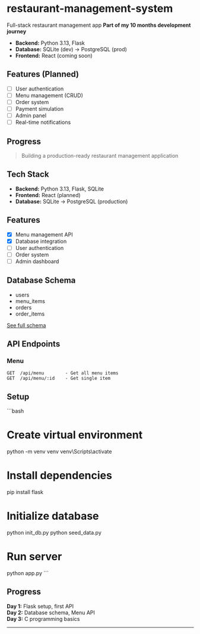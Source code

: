 # restaurant-management-system
Full-stack restaurant management app
**Part of my 10 months development journey**

- **Backend:** Python 3.13, Flask
- **Database:** SQLite (dev) → PostgreSQL (prod)
- **Frontend:** React (coming soon)

## Features (Planned)
- [ ] User authentication
- [ ] Menu management (CRUD)
- [ ] Order system
- [ ] Payment simulation
- [ ] Admin panel
- [ ] Real-time notifications

## Progress

> Building a production-ready restaurant management application

## Tech Stack
- **Backend:** Python 3.13, Flask, SQLite
- **Frontend:** React (planned)
- **Database:** SQLite → PostgreSQL (production)

## Features
- [x] Menu management API
- [x] Database integration
- [ ] User authentication
- [ ] Order system
- [ ] Admin dashboard

## Database Schema
- users
- menu_items
- orders
- order_items

[See full schema](schema.sql)

## API Endpoints

### Menu
```
GET  /api/menu        - Get all menu items
GET  /api/menu/:id    - Get single item
```

## Setup

\`\`\`bash
# Create virtual environment
python -m venv venv
venv\Scripts\activate

# Install dependencies
pip install flask

# Initialize database
python init_db.py
python seed_data.py

# Run server
python app.py
\`\`\`

## Progress

**Day 1:** Flask setup, first API  
**Day 2:** Database schema, Menu API  
**Day 3:** C programming basics

---

